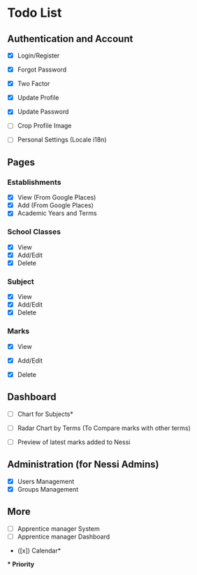 # Todo List


## Authentication and Account

- [x] Login/Register
- [x] Forgot Password
- [x] Two Factor
- [x] Update Profile
- [x] Update Password
- [ ] Crop Profile Image
- [ ] Personal Settings (Locale i18n)


## Pages

### Establishments 

- [x] View (From Google Places)
- [x] Add (From Google Places)
- [x] Academic Years and Terms

### School Classes

- [x] View
- [x] Add/Edit
- [x] Delete

### Subject

- [x] View
- [x] Add/Edit
- [x] Delete

### Marks

- [x] View
- [x] Add/Edit
- [x] Delete


## Dashboard

- [ ] Chart for Subjects*
- [ ] Radar Chart by Terms (To Compare marks with other terms)
- [ ] Preview of latest marks added to Nessi 


## Administration (for Nessi Admins)

- [x] Users Management
- [x] Groups Management

## More

- [ ] Apprentice manager System
- [ ] Apprentice manager Dashboard
- ([x]) Calendar*


**\* Priority**


